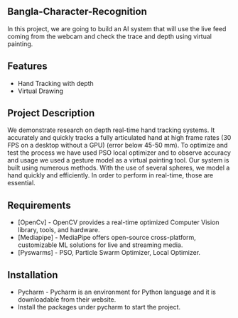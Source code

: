
## Bangla-Character-Recognition


In this project, we are going to build an AI system that will use the live feed coming from the webcam and check the trace and depth using virtual painting.


## Features


- Hand Tracking with depth
- Virtual Drawing


## Project Description

We demonstrate research on depth real-time hand tracking systems. It accurately and quickly tracks a fully articulated hand at high frame rates (30 FPS on a desktop without a GPU) (error below 45-50 mm). To optimize and test the process we have used PSO local optimizer and to observe accuracy and usage we used a gesture model as a virtual painting tool.
Our system is built using numerous methods. With the use of several spheres, we model a hand quickly and efficiently. In order to perform in real-time, those are essential. 

## Requirements


- [OpenCv] - OpenCV provides a real-time optimized Computer Vision library, tools, and hardware.
- [Mediapipe] - MediaPipe offers open-source cross-platform, customizable ML solutions for live and streaming media.
- [Pyswarms] - PSO, Particle Swarm Optimizer, Local Optimizer.


## Installation

- Pycharm - Pycharm is an environment for Python language and it is downloadable from their website.
- Install the packages under pycharm to start the project.







